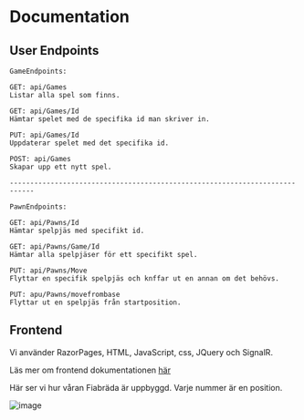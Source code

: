 # Documentation



## User Endpoints


```
GameEndpoints:

GET: api/Games
Listar alla spel som finns.

GET: api/Games/Id
Hämtar spelet med de specifika id man skriver in.

PUT: api/Games/Id
Uppdaterar spelet med det specifika id.

POST: api/Games
Skapar upp ett nytt spel.

----------------------------------------------------------------------------

PawnEndpoints:

GET: api/Pawns/Id
Hämtar spelpjäs med specifikt id.

GET: api/Pawns/Game/Id
Hämtar alla spelpjäser för ett specifikt spel.

PUT: api/Pawns/Move
Flyttar en specifik spelpjäs och knffar ut en annan om det behövs.

PUT: apu/Pawns/movefrombase
Flyttar ut en spelpjäs från startposition.

```

## Frontend

Vi använder RazorPages, HTML, JavaScript, css, JQuery och SignalR.

Läs mer om frontend dokumentationen [här](Frontend.md)
    




Här ser vi hur våran Fiabräda är uppbyggd. Varje nummer är en position.

![image](https://user-images.githubusercontent.com/70013388/118240090-dd8e8400-b49a-11eb-8fc9-409bfd055448.png)




